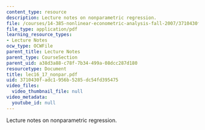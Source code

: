 ```yaml
---
content_type: resource
description: Lecture notes on nonparametric regression.
file: /courses/14-385-nonlinear-econometric-analysis-fall-2007/3710430fadc1956b5285dc54fd395475_lec16_17_nonpar.pdf
file_type: application/pdf
learning_resource_types:
- Lecture Notes
ocw_type: OCWFile
parent_title: Lecture Notes
parent_type: CourseSection
parent_uid: a38d3a88-c78f-7b34-499a-08dcc287d180
resourcetype: Document
title: lec16_17_nonpar.pdf
uid: 3710430f-adc1-956b-5285-dc54fd395475
video_files:
  video_thumbnail_file: null
video_metadata:
  youtube_id: null
---
```

Lecture notes on nonparametric regression.

